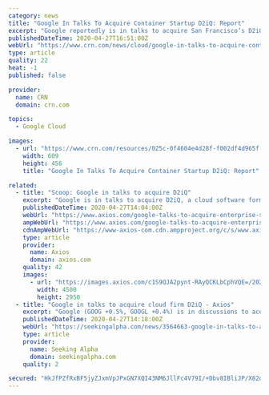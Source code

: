 ```yaml
---
category: news
title: "Google In Talks To Acquire Container Startup D2iQ: Report"
excerpt: "Google reportedly is in talks to acquire San Francisco’s D2iQ, an enterprise-grade cloud platform provider formerly known as Mesosphere until it pivoted to focus on Kubernetes last year"
publishedDateTime: 2020-04-27T16:51:00Z
webUrl: "https://www.crn.com/news/cloud/google-in-talks-to-acquire-container-startup-d2iq-report"
type: article
quality: 22
heat: -1
published: false

provider:
  name: CRN
  domain: crn.com

topics:
  - Google Cloud

images:
  - url: "https://www.crn.com/resources/025c-0f4604e4d28f-f002df4d965f-1000/google-cloud-next-intro_002_.jpg"
    width: 609
    height: 456
    title: "Google In Talks To Acquire Container Startup D2iQ: Report"

related:
  - title: "Scoop: Google in talks to acquire D2iQ"
    excerpt: "Google is in talks to acquire D2iQ, a cloud software formerly known as Mesosphere, Axios has learned from a source close to the situation. Pricing: Expectations are that D2iQ would be valued north of the $250 million that D2iQ has raised from venture capitalists,"
    publishedDateTime: 2020-04-27T14:04:00Z
    webUrl: "https://www.axios.com/google-talks-to-acquire-enterprise-software-startup-d2iq-mesosphere-a0d428bf-2382-4ec6-8941-9e580e36086e.html"
    ampWebUrl: "https://www.axios.com/google-talks-to-acquire-enterprise-software-startup-d2iq-mesosphere-a0d428bf-2382-4ec6-8941-9e580e36086e.html"
    cdnAmpWebUrl: "https://www-axios-com.cdn.ampproject.org/c/s/www.axios.com/google-talks-to-acquire-enterprise-software-startup-d2iq-mesosphere-a0d428bf-2382-4ec6-8941-9e580e36086e.html"
    type: article
    provider:
      name: Axios
      domain: axios.com
    quality: 42
    images:
      - url: "https://images.axios.com/c1S9QJA2pynt-RAyQCKLbCphVQE=/2020/04/27/1587971556861.jpg"
        width: 4500
        height: 2950
  - title: "Google in talks to acquire cloud firm D2iQ - Axios"
    excerpt: "Google (GOOG +0.5%, GOOGL +0.4%) is in discussions to acquire D2iQ (the cloud start-up formerly known as Mesosphere), Axios reports. Such a deal would be for more than the $250M raised from VCs, but"
    publishedDateTime: 2020-04-27T14:18:00Z
    webUrl: "https://seekingalpha.com/news/3564663-google-in-talks-to-acquire-cloud-firm-d2iq-axios"
    type: article
    provider:
      name: Seeking Alpha
      domain: seekingalpha.com
    quality: 2

secured: "HkJfPZfRxBF5jyZJxmVpJPxGN7XQI43NM6JllFc4V79I/+Dbv8IBliJP/X82dFCXnZXmTiomH9A3k9JHz68qXLAIxe81PHEdKP5YlS9rkAuyB0gaQ2U+qO6Tn5m0p3Xj4P1UMpuOS1r38O8hygfdTvpIEufe9y0b9DEOkgtAgBFWrtBB2dXwkc5e7DtZvrX8bNlWXTEbyJgsjprYynesfwOxguYzwbDLr3QjTRf9Hvo+dJ9KRlGmbDVJDd+3MyBj0qeNxfGws6WATdvQ4ZsjwY5oZW9hzg1MZhXtkJBhkXmxu+4SYxmynNBU46fXrVDDQOJXJ5Q5DmIGlO6wplk5LLTQgTKcfEx6D/oCAv2zlIoASxtEFvBVKrNdoGaXfvG4UQg01CtKmq+M2xpHX/C3Lz6FkhrJiI0cP/kKcMli3GeWI4aBVx5Z71XY4lWwi1v4HAf+qN2pQesKEb5G5p+fpez1eOGtNGHfV7P+moD1pmc=;0moZCKbnXw1RK8AQsgakZA=="
---
```


